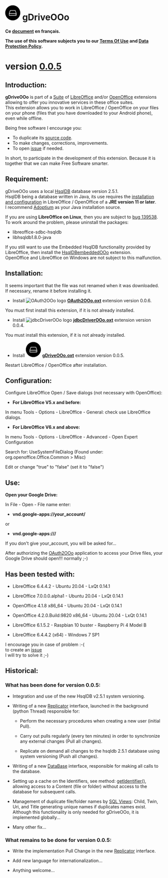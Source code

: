 # ![gDriveOOo logo](img/gDriveOOo.png) gDriveOOo

**Ce [document](https://prrvchr.github.io/gDriveOOo/README_fr) en français.**

**The use of this software subjects you to our [Terms Of Use](https://prrvchr.github.io/gDriveOOo/source/gDriveOOo/registration/TermsOfUse_en) and [Data Protection Policy](https://prrvchr.github.io/gDriveOOo/source/gDriveOOo/registration/PrivacyPolicy_en).**

# version [0.0.5](https://prrvchr.github.io/gDriveOOo#historical)

## Introduction:

**gDriveOOo** is part of a [Suite](https://prrvchr.github.io/) of [LibreOffice](https://www.libreoffice.org/download/download/) and/or [OpenOffice](https://www.openoffice.org/download/index.html) extensions allowing to offer you innovative services in these office suites.  
This extension allows you to work in LibreOffice / OpenOffice on your files on your phone (files that you have downloaded to your Android phone), even while offline.

Being free software I encourage you:
- To duplicate its [source code](https://github.com/prrvchr/gDriveOOo).
- To make changes, corrections, improvements.
- To open [issue](https://github.com/prrvchr/gDriveOOo/issues/new) if needed.

In short, to participate in the development of this extension.
Because it is together that we can make Free Software smarter.

## Requirement:

gDriveOOo uses a local [HsqlDB](http://hsqldb.org/) database version 2.5.1.  
HsqlDB being a database written in Java, its use requires the [installation and configuration](https://wiki.documentfoundation.org/Documentation/HowTo/Install_the_correct_JRE_-_LibreOffice_on_Windows_10) in LibreOffice / OpenOffice of a **JRE version 11 or later**.  
I recommend [Adoptium](https://adoptium.net/releases.html?variant=openjdk11) as your Java installation source.

If you are using **LibreOffice on Linux**, then you are subject to [bug 139538](https://bugs.documentfoundation.org/show_bug.cgi?id=139538).  
To work around the problem, please uninstall the packages:
- libreoffice-sdbc-hsqldb
- libhsqldb1.8.0-java

If you still want to use the Embedded HsqlDB functionality provided by LibreOffice, then install the [HsqlDBembeddedOOo](https://prrvchr.github.io/HsqlDBembeddedOOo/) extension.  
OpenOffice and LibreOffice on Windows are not subject to this malfunction.

## Installation:

It seems important that the file was not renamed when it was downloaded.
If necessary, rename it before installing it.

- Install ![OAuth2OOo logo](https://prrvchr.github.io/OAuth2OOo/img/OAuth2OOo.png) **[OAuth2OOo.oxt](https://github.com/prrvchr/OAuth2OOo/raw/master/OAuth2OOo.oxt)** extension version 0.0.6.

You must first install this extension, if it is not already installed.

- Install ![jdbcDriverOOo logo](https://prrvchr.github.io/jdbcDriverOOo/img/jdbcDriverOOo.png) **[jdbcDriverOOo.oxt](https://github.com/prrvchr/jdbcDriverOOo/raw/master/source/jdbcDriverOOo/dist/jdbcDriverOOo.oxt)** extension version 0.0.4.

You must install this extension, if it is not already installed.

- Install ![gDriveOOo logo](img/gDriveOOo.png) **[gDriveOOo.oxt](https://github.com/prrvchr/gDriveOOo/raw/master/source/gDriveOOo/dist/gDriveOOo.oxt)** extension version 0.0.5.

Restart LibreOffice / OpenOffice after installation.

## Configuration:

Configure LibreOffice Open / Save dialogs (not necessary with OpenOffice):

- **For LibreOffice V5.x and before:**

In menu Tools - Options - LibreOffice - General: check use LibreOffice dialogs.

- **For LibreOffice V6.x and above:**

In menu Tools - Options - LibreOffice - Advanced - Open Expert Configuration

Search for: UseSystemFileDialog (Found under: org.openoffice.Office.Common > Misc)

Edit or change "true" to "false" (set it to "false")

## Use:

**Open your Google Drive:**

In File - Open - File name enter:

- **vnd.google-apps://your_account/**

or

- **vnd.google-apps:///**

If you don't give your_account, you will be asked for...

After authorizing the [OAuth2OOo](https://prrvchr.github.io/OAuth2OOo) application to access your Drive files, your Google Drive should open!!! normally  ;-)

## Has been tested with:

* LibreOffice 6.4.4.2 - Ubuntu 20.04 -  LxQt 0.14.1

* LibreOffice 7.0.0.0.alpha1 - Ubuntu 20.04 -  LxQt 0.14.1

* OpenOffice 4.1.8 x86_64 - Ubuntu 20.04 - LxQt 0.14.1

* OpenOffice 4.2.0.Build:9820 x86_64 - Ubuntu 20.04 - LxQt 0.14.1

* LibreOffice 6.1.5.2 - Raspbian 10 buster - Raspberry Pi 4 Model B

* LibreOffice 6.4.4.2 (x64) - Windows 7 SP1

I encourage you in case of problem :-(  
to create an [issue](https://github.com/prrvchr/gDriveOOo/issues/new)  
I will try to solve it ;-)

## Historical:

### What has been done for version 0.0.5:

- Integration and use of the new HsqlDB v2.5.1 system versioning.

- Writing of a new [Replicator](https://github.com/prrvchr/gDriveOOo/blob/master/uno/lib/uno/ucb/replicator.py) interface, launched in the background (python Thread) responsible for:

    - Perform the necessary procedures when creating a new user (initial Pull).

    - Carry out pulls regularly (every ten minutes) in order to synchronize any external changes (Pull all changes).

    - Replicate on demand all changes to the hsqldb 2.5.1 database using system versioning (Push all changes).

- Writing of a new [DataBase](https://github.com/prrvchr/gDriveOOo/blob/master/uno/lib/uno/ucb/database.py) interface, responsible for making all calls to the database.

- Setting up a cache on the Identifiers, see method: [getIdentifier()](https://github.com/prrvchr/gDriveOOo/blob/master/uno/lib/uno/ucb/datasource.py), allowing access to a Content (file or folder) without access to the database for subsequent calls.

- Management of duplicate file/folder names by [SQL Views](https://github.com/prrvchr/gDriveOOo/blob/master/uno/lib/uno/ucb/dbqueries.py): Child, Twin, Uri, and Title generating unique names if duplicates names exist.  
Although this functionality is only needed for gDriveOOo, it is implemented globally...

- Many other fix...

### What remains to be done for version 0.0.5:

- Write the implementation Pull Change in the new [Replicator](https://github.com/prrvchr/gDriveOOo/blob/master/uno/lib/uno/ucb/replicator.py) interface.

- Add new language for internationalization...

- Anything welcome...
